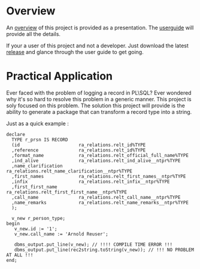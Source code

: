 # Overview #

An [overview](http://slidesha.re/i6o9Bj) of this project is provided as a presentation.
The [userguide](http://gcrepos.googlecode.com/files/User%20Guide%20-%20Reusable%20PLSQL%20Modules.pdf) will provide all the details.

If your a user of this project and not a developer.
Just download the latest [release](http://rec2string.googlecode.com/files/release-2.1.1.exe) and glance through the user guide to get going.

# Practical Application #

Ever faced with the problem of logging a record in PL\SQL?
Ever wondered why it's so hard to resolve this problem in a generic manner. This project is soly focused on this problem. The solution this project will provide is the ability to generate a package that can transform a record type into a string.

Just as a quick example :

```
declare
  TYPE r_prsn IS RECORD 
  (id                      ra_relations.relt_id%TYPE
  ,reference               ra_relations.relt_id%TYPE
  ,format_name             ra_relations.relt_official_full_name%TYPE
  ,ind_alive               ra_relations.relt_ind_alive__ntpr%TYPE
  ,name_clarification      ra_relations.relt_name_clarification__ntpr%TYPE
  ,first_names             ra_relations.relt_first_names__ntpr%TYPE
  ,infix                   ra_relations.relt_infix__ntpr%TYPE
  ,first_first_name        ra_relations.relt_first_first_name__ntpr%TYPE
  ,call_name               ra_relations.relt_call_name__ntpr%TYPE
  ,name_remarks            ra_relations.relt_name_remarks__ntpr%TYPE
  );

  v_new r_person_type;  
begin
   v_new.id := '1';
   v_new.call_name := 'Arnold Reuser';

   dbms_output.put_line(v_new); // !!!! COMPILE TIME ERROR !!!
   dbms_output.put_line(rec2string.toString(v_new)); // !!! NO PROBLEM AT ALL !!!
end;
```